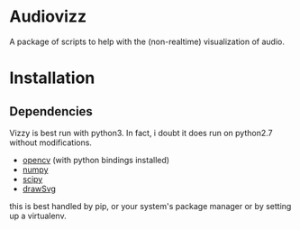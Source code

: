 Audiovizz
=========

A package of scripts to help with the (non-realtime) visualization of audio.


Installation
============

Dependencies
------------

Vizzy is best run with python3. In fact, i doubt it does run on python2.7
without modifications.

- [opencv](https://opencv.org/) (with python bindings installed)
- [numpy](http://www.numpy.org/)
- [scipy](https://www.scipy.org/)
- [drawSvg](https://pypi.org/project/drawSvg/)

this is best handled by pip, or your system's package manager or by setting up
a virtualenv.
